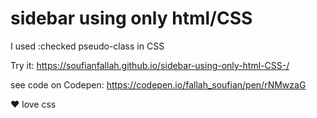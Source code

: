 # sidebar using only html/CSS 
 I used :checked pseudo-class in CSS
 
Try it: https://soufianfallah.github.io/sidebar-using-only-html-CSS-/

see code on Codepen: https://codepen.io/fallah_soufian/pen/rNMwzaG

♥ love css 
